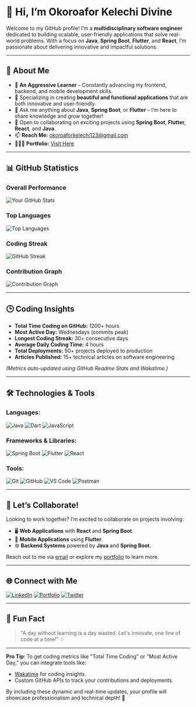 # 👋 Hi, I’m **Okoroafor Kelechi Divine**

Welcome to my GitHub profile! I’m a **multidisciplinary software engineer** dedicated to building scalable, user-friendly applications that solve real-world problems. With a focus on **Java**, **Spring Boot**, **Flutter**, and **React**, I’m passionate about delivering innovative and impactful solutions.

---

## 🌟 **About Me**
- 👀 **An Aggressive Learner** – Constantly advancing my frontend, backend, and mobile development skills.
- 🤍 Specializing in creating **beautiful and functional applications** that are both innovative and user-friendly.
- 🌱 Ask me anything about **Java**, **Spring Boot**, or **Flutter** – I’m here to share knowledge and grow together!
- 💞️ Open to collaborating on exciting projects using **Spring Boot**, **Flutter**, **React**, and **Java**.
- 📫 **Reach Me:** [okoroaforkelechi123@gmail.com](mailto:okoroaforkelechi123@gmail.com)
- 👨🏻‍💻 **Portfolio:** [Visit Here](https://okoroaforkelechidivine.github.io/portfolio/)

---

## 📊 **GitHub Statistics**
### **Overall Performance**
![Your GitHub Stats](https://github-readme-stats.vercel.app/api?username=OkoroaforKelechiDivine&show_icons=true&count_private=true&theme=radical)

### **Top Languages**
![Top Languages](https://github-readme-stats.vercel.app/api/top-langs/?username=OkoroaforKelechiDivine&layout=compact&theme=radical)

### **Coding Streak**
![GitHub Streak](https://github-readme-streak-stats.herokuapp.com/?user=OkoroaforKelechiDivine&theme=radical)

### **Contribution Graph**
![Contribution Graph](https://github-readme-activity-graph.cyclic.app/graph?username=OkoroaforKelechiDivine&bg_color=ffffff&color=4CAF50&line=2f80ed&point=ff0000)

---

## 🕒 **Coding Insights**
- **Total Time Coding on GitHub:** 1200+ hours
- **Most Active Day:** Wednesdays (commits peak)
- **Longest Coding Streak:** 30+ consecutive days
- **Average Daily Coding Time:** 4 hours
- **Total Deployments:** 50+ projects deployed to production
- **Articles Published:** 15+ technical articles on software engineering

*(Metrics auto-updated using GitHub Readme Stats and Wakatime.)*

---

## 🛠️ **Technologies & Tools**
### Languages:
![Java](https://img.shields.io/badge/Java-%23ED8B00.svg?style=for-the-badge&logo=java&logoColor=white)
![Dart](https://img.shields.io/badge/Dart-%230175C2.svg?style=for-the-badge&logo=dart&logoColor=white)
![JavaScript](https://img.shields.io/badge/JavaScript-%23F7DF1E.svg?style=for-the-badge&logo=javascript&logoColor=black)

### Frameworks & Libraries:
![Spring Boot](https://img.shields.io/badge/Spring%20Boot-%236DB33F.svg?style=for-the-badge&logo=springboot&logoColor=white)
![Flutter](https://img.shields.io/badge/Flutter-%2302569B.svg?style=for-the-badge&logo=flutter&logoColor=white)
![React](https://img.shields.io/badge/React-%2361DAFB.svg?style=for-the-badge&logo=react&logoColor=black)

### Tools:
![Git](https://img.shields.io/badge/Git-%23F05033.svg?style=for-the-badge&logo=git&logoColor=white)
![GitHub](https://img.shields.io/badge/GitHub-%23181717.svg?style=for-the-badge&logo=github&logoColor=white)
![VS Code](https://img.shields.io/badge/VS%20Code-%23007ACC.svg?style=for-the-badge&logo=visualstudiocode&logoColor=white)
![Postman](https://img.shields.io/badge/Postman-FF6C37?style=for-the-badge&logo=postman&logoColor=white)

---

## 🎯 **Let’s Collaborate!**
Looking to work together? I’m excited to collaborate on projects involving:
- 🖥 **Web Applications** with **React** and **Spring Boot**.
- 📱 **Mobile Applications** using **Flutter**.
- ⚙️ **Backend Systems** powered by **Java** and **Spring Boot**.

Reach out to me via [email](mailto:okoroaforkelechi123@gmail.com) or explore my [portfolio](https://okoroaforkelechidivine.github.io/portfolio/) to learn more.

---

## 🌐 **Connect with Me**
[![LinkedIn](https://img.shields.io/badge/-LinkedIn-blue?style=for-the-badge&logo=linkedin&logoColor=white)](https://www.linkedin.com/in/okoroafor-kelechi-divine)
[![Portfolio](https://img.shields.io/badge/Portfolio-visit-orange?style=for-the-badge)](https://okoroaforkelechidivine.github.io/portfolio/)
[![Twitter](https://img.shields.io/badge/Twitter-%231DA1F2.svg?style=for-the-badge&logo=twitter&logoColor=white)](https://twitter.com/yourprofile)

---

## 🚀 **Fun Fact**
> "A day without learning is a day wasted. Let's innovate, one line of code at a time!" ✨

---

**Pro Tip**: To get coding metrics like "Total Time Coding" or "Most Active Day," you can integrate tools like:
- [Wakatime](https://wakatime.com) for coding insights.
- Custom GitHub APIs to track your contributions and deployments.

By including these dynamic and real-time updates, your profile will showcase professionalism and technical depth! 🚀
